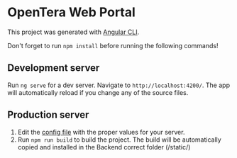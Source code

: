 # OpenTera Web Portal

This project was generated with [Angular CLI](https://github.com/angular/angular-cli).

Don't forget to run `npm install` before running the following commands!

## Development server

Run `ng serve` for a dev server. Navigate to `http://localhost:4200/`. The app will automatically reload if you change any of the source files.

## Production server
1. Edit the [config file](https://github.com/introlab/opentera-webportal-service/blob/main/Frontend/src/app/core/utils/global-constants.ts) with the proper values for your server.
2. Run `npm run build` to build the project. The build will be automatically copied and installed in the Backend correct folder (/static/)
